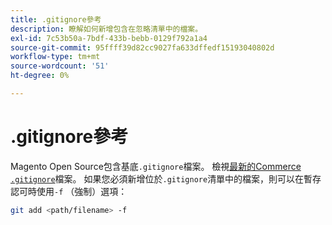 ```yaml
---
title: .gitignore參考
description: 瞭解如何新增包含在忽略清單中的檔案。
exl-id: 7c53b50a-7bdf-433b-bebb-0129f792a1a4
source-git-commit: 95ffff39d82cc9027fa633dffedf15193040802d
workflow-type: tm+mt
source-wordcount: '51'
ht-degree: 0%

---
```


# .gitignore參考

Magento Open Source包含基底`.gitignore`檔案。 檢視[最新的Commerce `.gitignore`](https://raw.githubusercontent.com/magento/magento2/2.4/.gitignore)檔案。 如果您必須新增位於`.gitignore`清單中的檔案，則可以在暫存認可時使用`-f` （強制）選項：

```bash
git add <path/filename> -f
```
